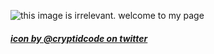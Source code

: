 ![this image is irrelevant. welcome to my page](https://cdn.discordapp.com/attachments/315873770730553345/793944049731895296/6a2e5ed1-014d-4b12-a69c-f3a57cbccea9.png)

##### [icon by @cryptidcode on twitter](https://twitter.com/cryptidcode)
